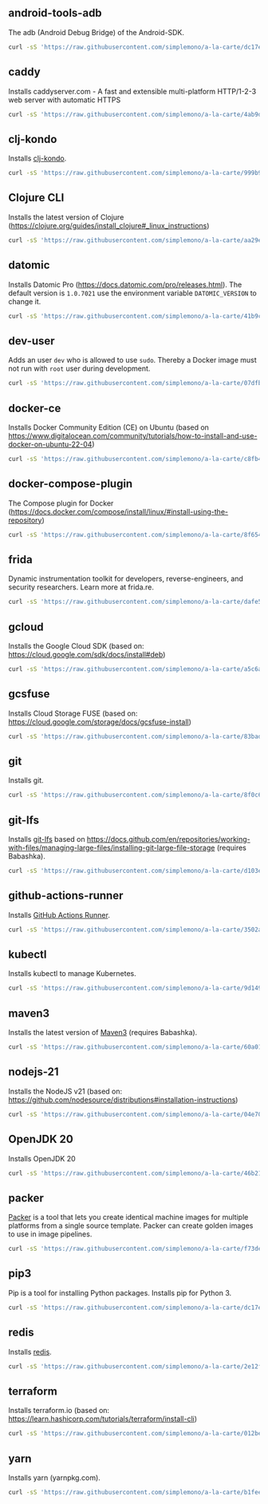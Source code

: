 ## android-tools-adb

The adb (Android Debug Bridge) of the Android-SDK.

```bash
curl -sS 'https://raw.githubusercontent.com/simplemono/a-la-carte/dc17eb5b2c3b4ddd38747b2a268913de242bfd6f/android-tools-adb/install' | bash
```

## caddy

Installs caddyserver.com - A fast and extensible multi-platform
 HTTP/1-2-3 web server with automatic HTTPS

```bash
curl -sS 'https://raw.githubusercontent.com/simplemono/a-la-carte/4ab9d35b9d037a8dbbe8e9e6978c4dcc43b8fb1b/caddy/install' | bash
```

## clj-kondo

Installs [clj-kondo](https://github.com/clj-kondo/clj-kondo).

```bash
curl -sS 'https://raw.githubusercontent.com/simplemono/a-la-carte/999b9e4c1589e7faaa0d9537dc1fbbf56ab22f98/clj-kondo/install' | bash
```

## Clojure CLI

Installs the latest version of
Clojure (https://clojure.org/guides/install_clojure#_linux_instructions)

```bash
curl -sS 'https://raw.githubusercontent.com/simplemono/a-la-carte/aa29e3ea57a92817446be9a5a81faaca578f217c/clojure/install' | bash
```

## datomic

Installs Datomic Pro (https://docs.datomic.com/pro/releases.html). The default version is `1.0.7021` use the environment variable `DATOMIC_VERSION` to change it.

```bash
curl -sS 'https://raw.githubusercontent.com/simplemono/a-la-carte/41b9c3d9c34793778c6292c5dd67660ab57e5e24/datomic/install' | bash
```

## dev-user

Adds an user `dev` who is allowed to use `sudo`. Thereby a Docker image must not run with `root` user during development.

```bash
curl -sS 'https://raw.githubusercontent.com/simplemono/a-la-carte/07dfbcdea76d89374eab4584af8e61bf528fa3ec/dev-user/install' | bash
```

## docker-ce

Installs Docker Community Edition (CE) on Ubuntu (based on https://www.digitalocean.com/community/tutorials/how-to-install-and-use-docker-on-ubuntu-22-04)

```bash
curl -sS 'https://raw.githubusercontent.com/simplemono/a-la-carte/c8fb451fd3d13eb7d07b910af42bd5e60b257565/docker-ce/install' | bash
```

## docker-compose-plugin

The Compose plugin for Docker (https://docs.docker.com/compose/install/linux/#install-using-the-repository)

```bash
curl -sS 'https://raw.githubusercontent.com/simplemono/a-la-carte/8f65408ba3b0a448ee00c51c3aeb96b511347642/docker-compose-plugin/install' | bash
```

## frida

Dynamic instrumentation toolkit for developers, reverse-engineers, and security researchers. Learn more at frida.re.

```bash
curl -sS 'https://raw.githubusercontent.com/simplemono/a-la-carte/dafe5af58096a5f051b8b0e44daaa2c236bae352/frida/install' | bash
```

## gcloud

Installs the Google Cloud SDK (based on: https://cloud.google.com/sdk/docs/install#deb)

```bash
curl -sS 'https://raw.githubusercontent.com/simplemono/a-la-carte/a5c6a0cc925aae70ba5da6ff11e6d0ff35876e6b/gcloud/install' | bash
```

## gcsfuse

Installs Cloud Storage FUSE (based on: https://cloud.google.com/storage/docs/gcsfuse-install)

```bash
curl -sS 'https://raw.githubusercontent.com/simplemono/a-la-carte/83bad9e8bef0f0c85a7d689907c3fcfaddafc36f/gcsfuse/install' | bash
```

## git

Installs git.

```bash
curl -sS 'https://raw.githubusercontent.com/simplemono/a-la-carte/8f0c6cd47e375be3aa4d461fa587469fececea3f/git/install' | bash
```

## git-lfs

Installs [git-lfs](https://git-lfs.com/) based on
 https://docs.github.com/en/repositories/working-with-files/managing-large-files/installing-git-large-file-storage (requires
 Babashka).

```bash
curl -sS 'https://raw.githubusercontent.com/simplemono/a-la-carte/d103e9aaa78085ce0bf000cbff6d2d12937db494/git-lfs/install' | bb
```

## github-actions-runner

Installs [GitHub Actions Runner](https://github.com/actions/runner).

```bash
curl -sS 'https://raw.githubusercontent.com/simplemono/a-la-carte/3502add1da17d3e25e6bb14581d856c4a4c755d5/github-actions-runner/install' | bash
```

## kubectl

Installs kubectl to manage Kubernetes.

```bash
curl -sS 'https://raw.githubusercontent.com/simplemono/a-la-carte/9d1494c64d28637fdb866e6c928870a3009b7157/kubectl/install' | bash
```

## maven3

Installs the latest version of [Maven3](https://maven.apache.org/) (requires Babashka).

```bash
curl -sS 'https://raw.githubusercontent.com/simplemono/a-la-carte/60a01eb6466e06e8013120eb598b3246e9e6a1f3/maven3/install' | bb
```

## nodejs-21

Installs the NodeJS v21 (based on: https://github.com/nodesource/distributions#installation-instructions)

```bash
curl -sS 'https://raw.githubusercontent.com/simplemono/a-la-carte/04e705c538397b4a8f425a60b21c21e70604411b/nodejs-21/install' | bash
```

## OpenJDK 20

Installs OpenJDK 20

```bash
curl -sS 'https://raw.githubusercontent.com/simplemono/a-la-carte/46b211275ce6ea4080a921e01005960e122675de/openjdk-20/install' | bash
```

## packer

[Packer](https://www.packer.io/) is a tool that lets you create identical machine images for multiple platforms from a single source template. Packer can create golden images to use in image pipelines.

```bash
curl -sS 'https://raw.githubusercontent.com/simplemono/a-la-carte/f73de88bdf6ec01d7732be9f603f23515963e58f/packer/install' | bash
```

## pip3

Pip is a tool for installing Python packages. Installs pip for Python 3.

```bash
curl -sS 'https://raw.githubusercontent.com/simplemono/a-la-carte/dc17eb5b2c3b4ddd38747b2a268913de242bfd6f/pip3/install' | bash
```

## redis

Installs [redis](https://redis.io/).

```bash
curl -sS 'https://raw.githubusercontent.com/simplemono/a-la-carte/2e12fb272fad22a4229bd5abc2fb24e63f2ec59d/redis/install' | bash
```

## terraform

Installs terraform.io (based on: https://learn.hashicorp.com/tutorials/terraform/install-cli)

```bash
curl -sS 'https://raw.githubusercontent.com/simplemono/a-la-carte/012be48aaf68f2048fab87e7bd2b7a91be2b30a1/terraform/install' | bash
```

## yarn

Installs yarn (yarnpkg.com).

```bash
curl -sS 'https://raw.githubusercontent.com/simplemono/a-la-carte/b1fee250b7e5182299917db28d91cd9a965dd179/yarn/install' | bash
```

